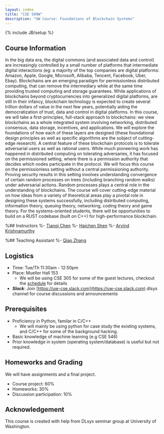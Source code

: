 ```yaml
---
layout: index
title: "CSE 599W"
description: "UW Course: Foundations of Blockchain Systems"
---
```

{% include JB/setup %}

## Course Information

In the big data era, the digital commons (and associated data and control) are increasingly controlled by a small number of platforms that intermediate digital interactions (eg: a majority of the top companies are digital platforms: Amazon, Apple, Google, Microsoft, Alibaba, Tencent, Facebook, Uber, Ebay). Blockchains are an emerging paradigm for permissionless distributed computing, that can remove the intermediary while at the same time providing trusted computing and storage guarantees. While applications of blockchains beyond cryptocurrencies into generalized digital platforms, are still in their infancy, blockchain technology is expected to create several trillion dollars of value in the next few years, potentially aiding the democratization of trust, data and control in digital platforms. 
In this course, we will take a first-principles, full-stack approach to blockchains: we view  blockchains as a whole integrated system involving networking, distributed consensus, data storage, incentives, and applications. We will explore the foundations of how each of these layers are designed (these foundational design principles as well as specific algorithms are the subject of cutting-edge research).  A central feature of these blockchain protocols is to tolerate adversarial users as well as rational users. While much pioneering work has happened in distributed computing on tolerating adversaries, it has focused on the permissioned setting, where there is a permission authority that decides which nodes participate in the protocol. We will focus this course on the permissionless setting without a central permissioning authority. Proving security results in this setting involves understanding convergence of certain random processes on trees (including branching random walks) under adversarial actions. Random processes plays a central role in the understanding of blockchains. 
The course will cover cutting-edge material on how ideas from a variety of theoretical areas play a pivotal role in designing these systems successfully, including distributed computing, information theory, queuing theory, networking, coding theory and game theory. For the systems-oriented students, there will be opportunities to build on a RUST codebase (built on C++) for high-performance blockchain. 

%## Instructors
%- [Tianqi Chen](http://homes.cs.washington.edu/~tqchen/)
%- [Haichen Shen](http://homes.cs.washington.edu/~haichen/)
%- [Arvind Krishnamurthy](http://www.cs.washington.edu/people/faculty/arvind)

%## Teaching Assistant
%- [Qiao Zhang](http://homes.cs.washington.edu/~qiao/)

## Logistics
- Time: Tue/Th 11:30am - 12:50pm
- Place: Mueller Hall 153
  - We will be using CSE 305 for some of the guest lectures, checkout the [schedule](schedule) for details
- ***Slack***: Join [https://uw-cse.slack.com](https://uw-cse.slack.com) dlsys channel for course discussions and announcements

## Prerequisites
- Proficiency in Python, familar in C/C++
  - We will mainly be using python for case study the existing systems,
    and C/C++ for some of the background hacking.
- Basic knowledge of machine learning (e.g CSE 546)
- Prior knowledge in system (operating system/database) is useful but not required.

## Homeworks and Grading

We will have assignments and a final project.

- Course project: 60%
- Homeworks: 30%
- Discussion participation: 10%

## Acknowledgement
This course is created with help from DLsys seminar group at University of Washington.
